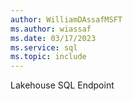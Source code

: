 ```yaml
---
author: WilliamDAssafMSFT
ms.author: wiassaf
ms.date: 03/17/2023
ms.service: sql
ms.topic: include
---
```

Lakehouse SQL Endpoint